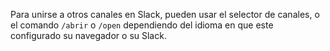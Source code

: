 Para unirse a otros canales en Slack, pueden usar el selector de canales, o el comando `/abrir` o `/open` dependiendo del idioma en que este configurado su navegador o su Slack.